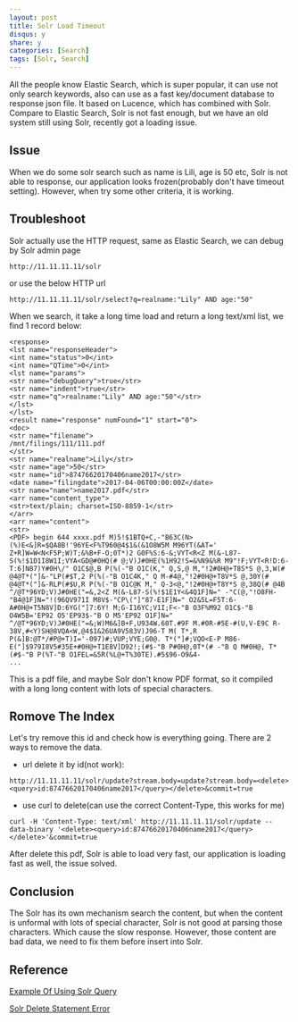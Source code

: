 ```yaml
---
layout: post
title: Solr Load Timeout
disqus: y
share: y
categories: [Search]
tags: [Solr, Search]
---
```


All the people know Elastic Search, which is super popular, it can use not only search keywords, also can use as a fast key/document database to response json file. It based on Lucence, which has combined with Solr. Compare to Elastic Search, Solr is not fast enough, but we have an old system still using Solr, recently got a loading issue.

Issue
-----
When we do some solr search such as name is Lili, age is 50 etc, Solr is not able to response, our application looks frozen(probably don't have timeout setting). However, when try some other criteria, it is working.

Troubleshoot
------------
Solr actually use the HTTP request, same as Elastic Search, we can debug by Solr admin page
```
http://11.11.11.11/solr
```
or use the below HTTP url 
```
http://11.11.11.11/solr/select?q=realname:"Lily" AND age:"50"
```

When we search, it take a long time load and return a long text/xml list, we find 1 record below:
```
<response>
<lst name="responseHeader">
<int name="status">0</int>
<int name="QTime">0</int>
<lst name="params">
<str name="debugQuery">true</str>
<str name="indent">true</str>
<str name="q">realname:"Lily" AND age:"50"</str>
</lst>
</lst>
<result name="response" numFound="1" start="0">
<doc>
<str name="filename">
/mnt/filings/111/111.pdf
</str>
<str name="realname">Lily</str>
<str name="age">50</str>
<str name="id">87476620170406name2017</str>
<date name="filingdate">2017-04-06T00:00:00Z</date>
<str name="name">name2017.pdf</str>
<arr name="content_type">
<str>text/plain; charset=ISO-8859-1</str>
</arr>
<arr name="content">
<str>
<PDF> begin 644 xxxx.pdf M)5!$1BTQ+C,-"B63C(N>(%)E<&]R=$QA8B!'96YE<F%T960@4$1&(&1O8W5M M96YT(&AT=' Z+R]W=W<N<F5P;W)T;&%B+F-O;0T*)2 G0F%S:6-&;VYT<R<Z M(&-L87-S(%!$1D1I8W1I;VYA<GD@#0HQ(# @;V)J#0HE(%1H92!S=&%N9&%R M9"!F;VYT<R!D:6-T:6]N87)Y#0H\/" O1C$@,B P(%(-"B O1C(K," Q,S,@ M,"!2#0H@+T8S*S @,3,W(# @4@T*("]&-"LP(#$T,2 P(%(-"B O1C4K," Q M-#4@,"!2#0H@+T8V*S @,30Y(# @4@T*("]&-RLP(#$U,R P(%(-"B O1C@K M," Q-3<@,"!2#0H@+T8Y*S @,38Q(# @4B ^/@T*96YD;V)J#0HE("=&,2<Z M(&-L87-S(%!$1E1Y<&4Q1F]N=" -"C(@,"!O8FH-"B4@1F]N="!(96QV971I M8V$-"CP\("]"87-E1F]N=" O2&5L=F5T:6-A#0H@+T5N8V]D:6YG("]7:6Y! M;G-I16YC;V1I;F<-"B O3F%M92 O1C$-"B O4W5B='EP92 O5'EP93$-"B O M5'EP92 O1F]N=" ^/@T*96YD;V)J#0HE("=&;W)M6&]B+F,U934W.60T.#9F M.#0R-#5E-#(U,V-E9C R-38V,#<Y)SH@8VQA<W,@4$1&26UA9V583V)J96-T M( T*,R P(&]B:@T*/#P@+T)I='-097)#;VUP;VYE;G0@. T*("]#;VQO<E-P M86-E("]$979I8V5#35E+#0H@+T1E8V]D92!;(#$-"B P#0H@,0T*(# -"B Q M#0H@, T*(#$-"B P(%T-"B O1FEL=&5R(%L@+T%30TE).#5$96-O9&4-
...
```

This is a pdf file, and maybe Solr don't know PDF format, so it compiled with a long long content with lots of special characters.

Romove The Index
----------------
Let's try remove this id and check how is everything going. There are 2 ways to remove the data.

* url delete it by id(not work):
```
http://11.11.11.11/solr/update?stream.body=update?stream.body=<delete><query>id:87476620170406name2017</query></delete>&commit=true
```

* use curl to delete(can use the correct Content-Type, this works for me)
```
curl -H 'Content-Type: text/xml' http://11.11.11.11/solr/update --data-binary '<delete><query>id:87476620170406name2017</query></delete>'&commit=true
```

After delete this pdf, Solr is able to load very fast, our application is loading fast as well, the issue solved.

Conclusion
----------
The Solr has its own mechanism search the content, but when the content is unformal with lots of special character, Solr is not good at parsing those characters. Which cause the slow response. However, those content are bad data, we need to fix them before insert into Solr.

Reference
---------
[Example Of Using Solr Query](http://yonik.com/solr/query-syntax/)

[Solr Delete Statement Error](https://stackoverflow.com/questions/11716535/solr-delete-statement-error)
